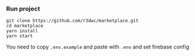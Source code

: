 ### Run project
```
git clone https://github.com/r3dwc/marketplace.git
cd marketplace
yarn install
yarn start
```
You need to copy `.env.example` and paste with `.env` and set firebase config